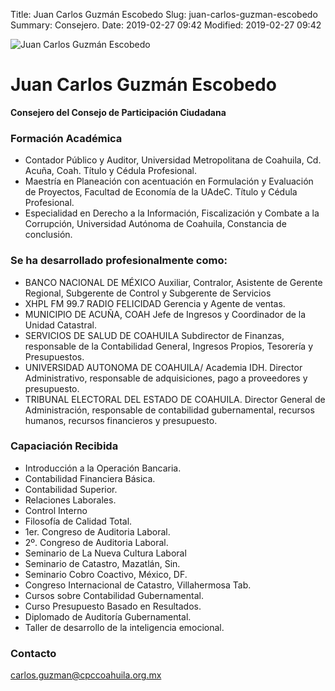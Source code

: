 Title: Juan Carlos Guzmán Escobedo
Slug: juan-carlos-guzman-escobedo
Summary: Consejero.
Date: 2019-02-27 09:42
Modified: 2019-02-27 09:42


<img class="img-fluid" src="cpc-jcge-200x200.jpg" alt="Juan Carlos Guzmán Escobedo">

# Juan Carlos Guzmán Escobedo

**Consejero del Consejo de Participación Ciudadana**

### Formación Académica

* Contador Público y Auditor, Universidad Metropolitana de Coahuila, Cd. Acuña, Coah. Título y
Cédula Profesional.
* Maestría en Planeación con acentuación en Formulación y Evaluación de Proyectos, Facultad de
Economía de la UAdeC. Título y Cédula Profesional.
* Especialidad en Derecho a la Información, Fiscalización y Combate a la Corrupción, Universidad
Autónoma de Coahuila, Constancia de conclusión.

### Se ha desarrollado profesionalmente como:

* BANCO NACIONAL DE MÉXICO
Auxiliar, Contralor, Asistente de Gerente Regional, Subgerente de Control y Subgerente de Servicios
* XHPL FM 99.7 RADIO FELICIDAD
Gerencia y Agente de ventas.
* MUNICIPIO DE ACUÑA, COAH
Jefe de Ingresos y Coordinador de la Unidad Catastral.
* SERVICIOS DE SALUD DE COAHUILA
Subdirector de Finanzas, responsable de la Contabilidad General, Ingresos Propios, Tesorería y
Presupuestos.
* UNIVERSIDAD AUTONOMA DE COAHUILA/ Academia IDH.
Director Administrativo, responsable de adquisiciones, pago a proveedores y presupuesto.
* TRIBUNAL ELECTORAL DEL ESTADO DE COAHUILA.
Director General de Administración, responsable de contabilidad gubernamental, recursos
humanos, recursos financieros y presupuesto.

### Capaciación Recibida

* Introducción a la Operación Bancaria.
* Contabilidad Financiera Básica.
* Contabilidad Superior.
* Relaciones Laborales.
* Control Interno
* Filosofía de Calidad Total.
* 1er. Congreso de Auditoria Laboral.
* 2º. Congreso de Auditoria Laboral.
* Seminario de La Nueva Cultura Laboral
* Seminario de Catastro, Mazatlán, Sin.
* Seminario Cobro Coactivo, México, DF.
* Congreso Internacional de Catastro, Villahermosa Tab.
* Cursos sobre Contabilidad Gubernamental.
* Curso Presupuesto Basado en Resultados.
* Diplomado de Auditoría Gubernamental.
* Taller de desarrollo de la inteligencia emocional.

### Contacto

<carlos.guzman@cpccoahuila.org.mx>